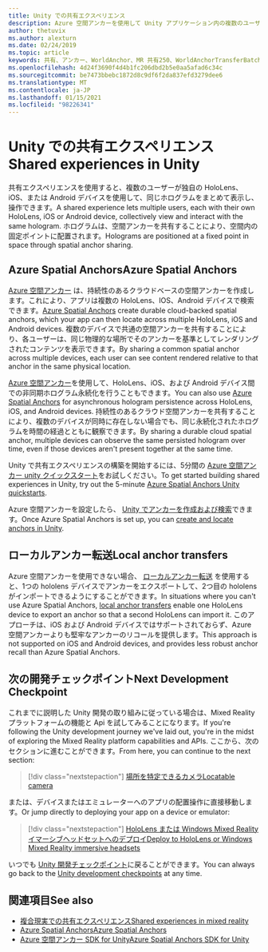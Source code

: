 ```yaml
---
title: Unity での共有エクスペリエンス
description: Azure 空間アンカーを使用して Unity アプリケーション内の複数のユーザー間で同じホログラムを共有する方法について説明します。
author: thetuvix
ms.author: alexturn
ms.date: 02/24/2019
ms.topic: article
keywords: 共有、アンカー、WorldAnchor、MR 共有250、WorldAnchorTransferBatch、SpatialPerception、Azure、Azure 空間アンカー、ASA、mixed reality ヘッドセット、windows mixed reality ヘッドセット、仮想現実ヘッドセット
ms.openlocfilehash: 4d24f3690f4d4b1fc206dbd2b5e0aa5afad6c34c
ms.sourcegitcommit: be7473bbebc1872d8c9df6f2da837efd3279dee6
ms.translationtype: MT
ms.contentlocale: ja-JP
ms.lasthandoff: 01/15/2021
ms.locfileid: "98226341"
---
```

# <a name="shared-experiences-in-unity"></a><span data-ttu-id="0815e-104">Unity での共有エクスペリエンス</span><span class="sxs-lookup"><span data-stu-id="0815e-104">Shared experiences in Unity</span></span>

<span data-ttu-id="0815e-105">共有エクスペリエンスを使用すると、複数のユーザーが独自の HoloLens、iOS、または Android デバイスを使用して、同じホログラムをまとめて表示し、操作できます。</span><span class="sxs-lookup"><span data-stu-id="0815e-105">A shared experience lets multiple users, each with their own HoloLens, iOS or Android device, collectively view and interact with the same hologram.</span></span> <span data-ttu-id="0815e-106">ホログラムは、空間アンカーを共有することにより、空間内の固定ポイントに配置されます。</span><span class="sxs-lookup"><span data-stu-id="0815e-106">Holograms are positioned at a fixed point in space through spatial anchor sharing.</span></span>

## <a name="azure-spatial-anchors"></a><span data-ttu-id="0815e-107">Azure Spatial Anchors</span><span class="sxs-lookup"><span data-stu-id="0815e-107">Azure Spatial Anchors</span></span>

<span data-ttu-id="0815e-108"><a href="https://docs.microsoft.com/azure/spatial-anchors/overview" target="_blank">Azure 空間アンカー</a> は、持続性のあるクラウドベースの空間アンカーを作成します。これにより、アプリは複数の HoloLens、IOS、Android デバイスで検索できます。</span><span class="sxs-lookup"><span data-stu-id="0815e-108"><a href="https://docs.microsoft.com/azure/spatial-anchors/overview" target="_blank">Azure Spatial Anchors</a> create durable cloud-backed spatial anchors, which your app can then locate across multiple HoloLens, iOS and Android devices.</span></span>  <span data-ttu-id="0815e-109">複数のデバイスで共通の空間アンカーを共有することにより、各ユーザーは、同じ物理的な場所でそのアンカーを基準としてレンダリングされたコンテンツを表示できます。</span><span class="sxs-lookup"><span data-stu-id="0815e-109">By sharing a common spatial anchor across multiple devices, each user can see content rendered relative to that anchor in the same physical location.</span></span> 

<span data-ttu-id="0815e-110"><a href="https://docs.microsoft.com/azure/spatial-anchors/overview" target="_blank">Azure 空間アンカー</a>を使用して、HoloLens、iOS、および Android デバイス間での非同期ホログラム永続化を行うこともできます。</span><span class="sxs-lookup"><span data-stu-id="0815e-110">You can also use <a href="https://docs.microsoft.com/azure/spatial-anchors/overview" target="_blank">Azure Spatial Anchors</a> for asynchronous hologram persistence across HoloLens, iOS, and Android devices.</span></span>  <span data-ttu-id="0815e-111">持続性のあるクラウド空間アンカーを共有することにより、複数のデバイスが同時に存在しない場合でも、同じ永続化されたホログラムを時間の経過とともに観察できます。</span><span class="sxs-lookup"><span data-stu-id="0815e-111">By sharing a durable cloud spatial anchor, multiple devices can observe the same persisted hologram over time, even if those devices aren't present together at the same time.</span></span>

<span data-ttu-id="0815e-112">Unity で共有エクスペリエンスの構築を開始するには、5分間の <a href="https://docs.microsoft.com/azure/spatial-anchors/unity-overview" target="_blank">Azure 空間アンカー unity クイックスタート</a>をお試しください。</span><span class="sxs-lookup"><span data-stu-id="0815e-112">To get started building shared experiences in Unity, try out the 5-minute <a href="https://docs.microsoft.com/azure/spatial-anchors/unity-overview" target="_blank">Azure Spatial Anchors Unity quickstarts</a>.</span></span>

<span data-ttu-id="0815e-113">Azure 空間アンカーを設定したら、 <a href="https://docs.microsoft.com/azure/spatial-anchors/concepts/create-locate-anchors-unity" target="_blank">Unity でアンカーを作成および検索</a>できます。</span><span class="sxs-lookup"><span data-stu-id="0815e-113">Once Azure Spatial Anchors is set up, you can <a href="https://docs.microsoft.com/azure/spatial-anchors/concepts/create-locate-anchors-unity" target="_blank">create and locate anchors in Unity</a>.</span></span>

## <a name="local-anchor-transfers"></a><span data-ttu-id="0815e-114">ローカルアンカー転送</span><span class="sxs-lookup"><span data-stu-id="0815e-114">Local anchor transfers</span></span>

<span data-ttu-id="0815e-115">Azure 空間アンカーを使用できない場合、 [ローカルアンカー転送](../../out-of-scope/local-anchor-transfers-in-unity.md) を使用すると、1つの hololens デバイスでアンカーをエクスポートして、2つ目の hololens がインポートできるようにすることができます。</span><span class="sxs-lookup"><span data-stu-id="0815e-115">In situations where you can't use Azure Spatial Anchors, [local anchor transfers](../../out-of-scope/local-anchor-transfers-in-unity.md) enable one HoloLens device to export an anchor so that a second HoloLens can import it.</span></span>  <span data-ttu-id="0815e-116">このアプローチは、iOS および Android デバイスではサポートされておらず、Azure 空間アンカーよりも堅牢なアンカーのリコールを提供します。</span><span class="sxs-lookup"><span data-stu-id="0815e-116">This approach is not supported on iOS and Android devices, and provides less robust anchor recall than Azure Spatial Anchors.</span></span>

## <a name="next-development-checkpoint"></a><span data-ttu-id="0815e-117">次の開発チェックポイント</span><span class="sxs-lookup"><span data-stu-id="0815e-117">Next Development Checkpoint</span></span>

<span data-ttu-id="0815e-118">これまでに説明した Unity 開発の取り組みに従っている場合は、Mixed Reality プラットフォームの機能と Api を試してみることになります。</span><span class="sxs-lookup"><span data-stu-id="0815e-118">If you're following the Unity development journey we've laid out, you're in the midst of exploring the Mixed Reality platform capabilities and APIs.</span></span> <span data-ttu-id="0815e-119">ここから、次のセクションに進むことができます。</span><span class="sxs-lookup"><span data-stu-id="0815e-119">From here, you can continue to the next section:</span></span>

> [!div class="nextstepaction"]
> [<span data-ttu-id="0815e-120">場所を特定できるカメラ</span><span class="sxs-lookup"><span data-stu-id="0815e-120">Locatable camera</span></span>](locatable-camera-in-unity.md)

<span data-ttu-id="0815e-121">または、デバイスまたはエミュレーターへのアプリの配置操作に直接移動します。</span><span class="sxs-lookup"><span data-stu-id="0815e-121">Or jump directly to deploying your app on a device or emulator:</span></span>

> [!div class="nextstepaction"]
> [<span data-ttu-id="0815e-122">HoloLens または Windows Mixed Reality イマーシブヘッドセットへのデプロイ</span><span class="sxs-lookup"><span data-stu-id="0815e-122">Deploy to HoloLens or Windows Mixed Reality immersive headsets</span></span>](../platform-capabilities-and-apis/using-visual-studio.md)

<span data-ttu-id="0815e-123">いつでも [Unity 開発チェックポイント](unity-development-overview.md#3-advanced-features)に戻ることができます。</span><span class="sxs-lookup"><span data-stu-id="0815e-123">You can always go back to the [Unity development checkpoints](unity-development-overview.md#3-advanced-features) at any time.</span></span>

## <a name="see-also"></a><span data-ttu-id="0815e-124">関連項目</span><span class="sxs-lookup"><span data-stu-id="0815e-124">See also</span></span>
* [<span data-ttu-id="0815e-125">複合現実での共有エクスペリエンス</span><span class="sxs-lookup"><span data-stu-id="0815e-125">Shared experiences in mixed reality</span></span>](../platform-capabilities-and-apis/shared-experiences-in-mixed-reality.md)
* <span data-ttu-id="0815e-126"><a href="https://docs.microsoft.com/azure/spatial-anchors" target="_blank">Azure Spatial Anchors</a></span><span class="sxs-lookup"><span data-stu-id="0815e-126"><a href="https://docs.microsoft.com/azure/spatial-anchors" target="_blank">Azure Spatial Anchors</a></span></span>
* <span data-ttu-id="0815e-127"><a href="https://docs.microsoft.com/dotnet/api/Microsoft.Azure.SpatialAnchors" target="_blank">Azure 空間アンカー SDK for Unity</a></span><span class="sxs-lookup"><span data-stu-id="0815e-127"><a href="https://docs.microsoft.com/dotnet/api/Microsoft.Azure.SpatialAnchors" target="_blank">Azure Spatial Anchors SDK for Unity</a></span></span>
